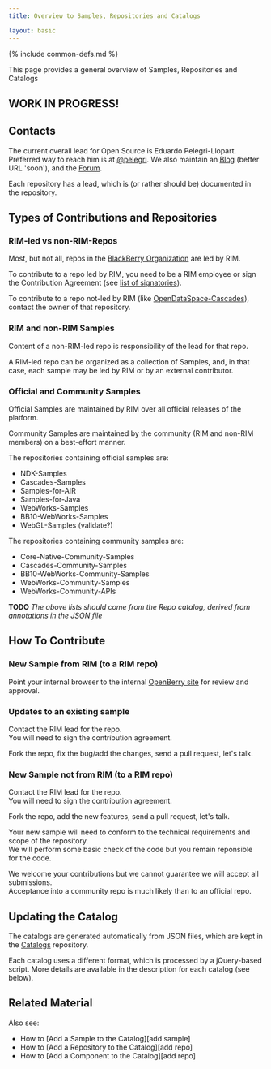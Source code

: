 ```yaml
---
title: Overview to Samples, Repositories and Catalogs

layout: basic
---
```

{% include common-defs.md %}

This page provides a general overview of Samples, Repositories and Catalogs

## WORK IN PROGRESS!

## Contacts

The current overall lead for Open Source is Eduardo Pelegri-Llopart.
Preferred way to reach him is at [@pelegri](http://twitter.com/pelegri).
We also maintain an
[Blog](http://openbbnews.wordpress.com) (better URL 'soon'),
and the [Forum](http://supportforums.blackberry.com/t5/General-Open-Source-Topics/bd-p/gost).

Each repository has a lead, which is (or rather should be) documented in the repository.

## Types of Contributions and Repositories

### RIM-led vs non-RIM-Repos

Most, but not all, repos in the [BlackBerry Organization](http://github.com/blackberry) are led
by RIM.

To contribute to a repo led by RIM, you need to be a RIM employee or
sign the
Contribution Agreement (see [list of signatories](http://blackberry.github.com/approvedSignatories.html)).

To contribute to a repo not-led by RIM
(like [OpenDataSpace-Cascades](https://github.com/blackberry/opendataspace-cascades)),
contact the owner of that repository.

### RIM and non-RIM Samples

Content of a non-RIM-led repo is responsibility of the lead for that repo.

A RIM-led repo can be organized as a collection of Samples, and, in that case, each sample may be
led by RIM or by an external contributor.

### Official and Community Samples

Official Samples are maintained by RIM over all official releases of the platform.

Community Samples are maintained by the community (RIM and non-RIM members) on a best-effort
manner.

The repositories containing official samples are:
* NDK-Samples
* Cascades-Samples
* Samples-for-AIR
* Samples-for-Java
* WebWorks-Samples
* BB10-WebWorks-Samples
* WebGL-Samples (validate?)

The repositories containing community samples are:
* Core-Native-Community-Samples
* Cascades-Community-Samples
* BB10-WebWorks-Community-Samples
* WebWorks-Community-Samples
* WebWorks-Community-APIs

__TODO__
_The above lists should come from the Repo catalog, derived from annotations in the JSON file_


## How To Contribute

### New Sample from RIM (to a RIM repo)

Point your internal browser to the internal [OpenBerry site](go/openberry) for review and approval.

### Updates to an existing sample

Contact the RIM lead for the repo.  
You will need to sign the contribution agreement.   

Fork the repo, fix the bug/add the changes, send a pull request, let's talk.   

### New Sample not from RIM (to a RIM repo)

Contact the RIM lead for the repo.  
You will need to sign the contribution agreement.   

Fork the repo, add the new features, send a pull request, let's talk.   

Your new sample will need to conform to the technical requirements and scope of the repository.  
We will perform some basic check of the code but you remain reponsible for the code.  

We welcome your contributions but we cannot guarantee we will accept all submissions.  
Acceptance into a community repo is much likely than to an official repo.

## Updating the Catalog

The catalogs are generated automatically from JSON files, which are kept in the
[Catalogs](http://github.com/blackberry/Catalogs) repository.

Each catalog uses a different format, which is processed by a jQuery-based script.
More details are available in the description for each catalog (see below).

## Related Material

Also see:
* How to [Add a Sample to the Catalog][add sample]
* How to [Add a Repository to the Catalog][add repo]
* How to [Add a Component to the Catalog][add repo]


